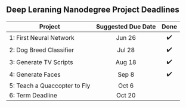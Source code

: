 ## Deep Leraning Nanodegree Project Deadlines
| Project                      | Suggested Due Date | Done              |
| ---------------------------- |:------------------:|:-----------------:|
| 1: First Neural Network      | Jun 26             |:heavy_check_mark: |
| 2: Dog Breed Classifier      | Jul 28             |:heavy_check_mark: |
| 3: Generate TV Scripts       | Aug 18             |:heavy_check_mark: |
| 4: Generate Faces            | Sep 8              |:heavy_check_mark: |
| 5: Teach a Quaccopter to Fly | Oct 6              |                   |
| 6: Term Deadline             | Oct 20             |                   |
